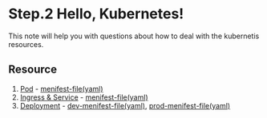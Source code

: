 # Step.2 Hello, Kubernetes!

This note will help you with questions about how to deal with the kubernetis resources.

## Resource

1. [Pod](https://github.com/devJRL/CodeLab-Docker-Kubernetes/tree/master/kubectl/1-pod#pod) - 
   [menifest-file(yaml)](https://github.com/devJRL/CodeLab-Docker-Kubernetes/blob/master/kubectl/1-pod/codelab-1-pod.yaml#L3)
2. [Ingress & Service](https://github.com/devJRL/CodeLab-Docker-Kubernetes/tree/master/kubectl/2-ingress#ingress) - 
   [menifest-file(yaml)](https://github.com/devJRL/CodeLab-Docker-Kubernetes/blob/master/kubectl/2-ingress/codelab-2-ingress.yaml#L3)
3. [Deployment](https://github.com/devJRL/CodeLab-Docker-Kubernetes/tree/master/kubectl/3-Deployment#deployment) - 
   [dev-menifest-file(yaml)](https://github.com/devJRL/CodeLab-Docker-Kubernetes/blob/master/kubectl/3-Deployment/codelab-3-deployment-dev.yaml#L7),
   [prod-menifest-file(yaml)](https://github.com/devJRL/CodeLab-Docker-Kubernetes/blob/master/kubectl/3-Deployment/codelab-3-deployment-prod.yaml#L7)
